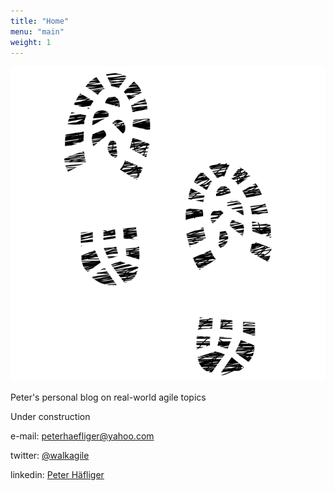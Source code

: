 ```yaml
---
title: "Home"
menu: "main"
weight: 1
---
```


![footprints](/static/images/favicon.png)

Peter's personal blog on real-world agile topics

Under construction

e-mail: [peterhaefliger@yahoo.com](mailto:peterhaefliger@yahoo.com)

twitter: <a href="[http://example.com/](https://twitter.com/walkagile)" target="_blank">@walkagile</a>

linkedin: [Peter Häfliger](https://www.linkedin.com/in/peter-h%C3%A4fliger-89b107103/)
